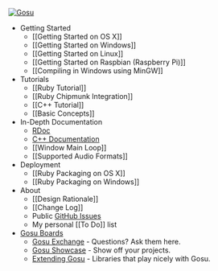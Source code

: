 [ ![Gosu][logo] ][web]

* Getting Started
  * [[Getting Started on OS X]]
  * [[Getting Started on Windows]]
  * [[Getting Started on Linux]]
  * [[Getting Started on Raspbian (Raspberry Pi)]]
  * [[Compiling in Windows using MinGW]]
* Tutorials
  * [[Ruby Tutorial]]
  * [[Ruby Chipmunk Integration]]
  * [[C++ Tutorial]]
  * [[Basic Concepts]]
* In-Depth Documentation
  * [RDoc][rdoc]
  * [C++ Documentation][doxygen]
  * [[Window Main Loop]]
  * [[Supported Audio Formats]]
* Deployment
  * [[Ruby Packaging on OS X]]
  * [[Ruby Packaging on Windows]]
* About
  * [[Design Rationale]]
  * [[Change Log]]
  * Public [GitHub Issues][issues]
  * My personal [[To Do]] list
* [Gosu Boards][boards]
  * [Gosu Exchange][exchange] - Questions? Ask them here.
  * [Gosu Showcase][showcase] - Show off your projects.
  * [Extending Gosu][extending] - Libraries that play nicely with Gosu.

[web]: http://www.libgosu.org/
[boards]: http://www.libgosu.org/cgi-bin/mwf/forum.pl
[exchange]: http://www.libgosu.org/cgi-bin/mwf/board_show.pl?bid=3
[showcase]: http://www.libgosu.org/cgi-bin/mwf/board_show.pl?bid=2
[extending]: http://www.libgosu.org/cgi-bin/mwf/board_show.pl?bid=4
[rdoc]: http://www.libgosu.org/rdoc/
[doxygen]: http://www.libgosu.org/cpp/
[issues]: https://github.com/jlnr/gosu/issues
[logo]: http://www.libgosu.org/forum_header.png
